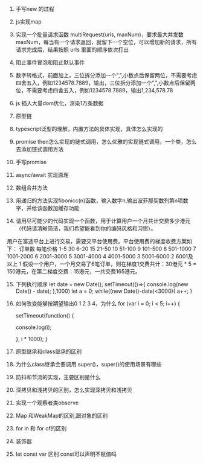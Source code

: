 1. 手写new 的过程

2. js实现map

3. 实现一个批量请求函数 multiRequest(urls, maxNum)，要求最大并发数 maxNum，每当有一个请求返回，就留下一个空位，可以增加新的请求，所有请求完成后，结果按照 urls 里面的顺序依次打出

4. 阻止事件冒泡和阻止默认事件

5. 数字转格式，前面加上，三位拆分添加一个",",小数点后保留两位，不需要考虑四舍五入，例如1234578.7889，输出，三位拆分添加一个",",小数点后保留两位，不需要考虑四舍五入，例如1234578.7889，输出1,234,578.78

6. js 插入大量dom优化，渲染1万条数据

7. 原型链

8. typescript泛型的理解，内置方法的具体实现，具体怎么实现的

9. promise then怎么实现的链式调用，怎么优雅的实现链式调用，一个类，怎么去添加链式调用方法

10. 手写promise

11. async/await 实现原理

12. 数组合并方法

13. 用递归的方法实现fibonicc(n)函数，输入数字n,输出波菲那契数列第n项数字，并给该函数加缓存功能

14. 请用尽可能少的代码实现一个函数，用于计算用户一个月共计交费多少港元（代码请清晰简洁，我们希望能看到你的编码风格和习惯）。

用户在富途平台上进行交易，需要交平台使用费。平台使用费的梯度收费方案如下：
订单数  每笔价格
1-5    30
6-20   15
21-50  10
51-100  9
101-500 8
501-1000 7
1001-2000 6
2001-3000  5
3001-4000  4
4001-5000  3
5001-6000  2
6001及以上  1
假设一个用户，一个月交易了6笔订单，则在梯度1交费共计：30港元 * 5 = 150港元，在第二梯度交费：15港元，一共交费165港元。

15. 下列执行顺序
let date = new Date(); 
setTimeout(()=>{
  console.log(new Date() - date); 
},1000)
let a = 0;
while((new Date()-date)<3000){
a++; 
}

16. 如何改变能够按期望输出0 1 2 3 4，为什么
for (var i = 0; i < 5; i++) {

    setTimeout(function() {

      console.log(i);

    }, i * 1000);
}

17. 原型继承和class继承的区别

18. 为什么class继承会要调用 super()，super()的使用场景有哪些

19. 防抖和节流的实现，主要区别是什么

20. 深拷贝和浅拷贝的区别，怎么实现深拷贝和浅拷贝

21. 实现一个观察者类observe

22. Map 和WeakMap的区别,跟对象的区别

23. for in 和 for of的区别

24. 装饰器

25. let const var 区别 const可以声明不赋值吗

